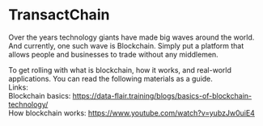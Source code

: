 # TransactChain
Over the years technology giants have made big waves around the world. And currently, one such wave is Blockchain. Simply put a platform that allows people and businesses to trade without any middlemen. <br />

To get rolling with what is blockchain, how it works, and real-world applications. You can read the following materials as a guide. <br />
Links: <br />
Blockchain basics: https://data-flair.training/blogs/basics-of-blockchain-technology/ <br />
How blockchain works: https://www.youtube.com/watch?v=yubzJw0uiE4 <br />
